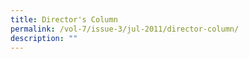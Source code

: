 ```yaml
---
title: Director's Column
permalink: /vol-7/issue-3/jul-2011/director-column/
description: ""
---
```


